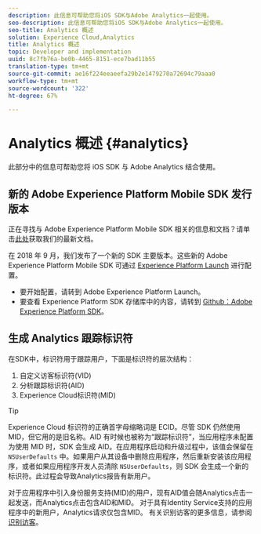 ```yaml
---
description: 此信息可帮助您将iOS SDK与Adobe Analytics一起使用。
seo-description: 此信息可帮助您将iOS SDK与Adobe Analytics一起使用。
seo-title: Analytics 概述
solution: Experience Cloud,Analytics
title: Analytics 概述
topic: Developer and implementation
uuid: 8c7fb76a-be0b-4465-8151-ece7bad11b55
translation-type: tm+mt
source-git-commit: ae16f224eeaeefa29b2e1479270a72694c79aaa0
workflow-type: tm+mt
source-wordcount: '322'
ht-degree: 67%

---
```



# Analytics 概述 {#analytics}

此部分中的信息可帮助您将 iOS SDK 与 Adobe Analytics 结合使用。

## 新的 Adobe Experience Platform Mobile SDK 发行版本

正在寻找与 Adobe Experience Platform Mobile SDK 相关的信息和文档？请单击[此处](https://aep-sdks.gitbook.io/docs/)获取我们的最新文档。

在 2018 年 9 月，我们发布了一个新的 SDK 主要版本。这些新的 Adobe Experience Platform Mobile SDK 可通过 [Experience Platform Launch](https://www.adobe.com/cn/experience-platform/launch.html) 进行配置。

* 要开始配置，请转到 Adobe Experience Platform Launch。
* 要查看 Experience Platform SDK 存储库中的内容，请转到 [Github：Adobe Experience Platform SDK](https://github.com/Adobe-Marketing-Cloud/acp-sdks)。

## 生成 Analytics 跟踪标识符

在SDK中，标识符用于跟踪用户，下面是标识符的层次结构：

1. 自定义访客标识符(VID)
2. 分析跟踪标识符(AID)
3. Experience Cloud标识符(MID)

>[!TIP]
>
>Experience Cloud 标识符的正确首字母缩略词是 ECID。尽管 SDK 仍然使用 MID，但它用的是旧名称。AID 有时候也被称为“跟踪标识符”，当应用程序未配置为使用 MID 时，SDK 会生成 AID。在应用程序启动和升级过程中，该值会保留在 `NSUserDefaults` 中。如果用户从其设备中删除应用程序，然后重新安装该应用程序，或者如果应用程序开发人员清除 `NSUserDefaults`，则 SDK 会生成一个新的标识符。此过程会导致Analytics报告有新用户。

对于应用程序中引入身份服务支持(MID)的用户，现有AID值会随Analytics点击一起发送，而Analytics点击包含AID和MID。 对于具有Identity Service支持的应用程序中的新用户，Analytics请求仅包含MID。 有关识别访客的更多信息，请参阅[识别访客](https://docs.adobe.com/content/help/zh-Hans/analytics/export/analytics-data-feed/data-feed-contents/datafeeds-visid.html)。

